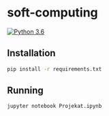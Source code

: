 # soft-computing

[![Python 3.6](https://img.shields.io/badge/python-3.6-blue.svg)](https://www.python.org/downloads/release/python-360/)

## Installation
```bash
pip install -r requirements.txt
```

## Running

```
jupyter notebook Projekat.ipynb
```
